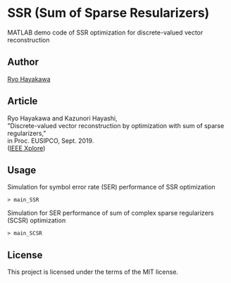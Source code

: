 # SSR (Sum of Sparse Resularizers)
MATLAB demo code of SSR optimization for discrete-valued vector reconstruction

## Author
[Ryo Hayakawa](https://rhayakawa.github.io/index-e.html)

## Article
Ryo Hayakawa and Kazunori Hayashi,  
"Discrete-valued vector reconstruction by optimization with sum of sparse regularizers,"  
in Proc. EUSIPCO, Sept. 2019.  
([IEEE Xplore](https://ieeexplore.ieee.org/document/8902940))

## Usage
Simulation for symbol error rate (SER) performance of SSR optimization
```
> main_SSR
```

Simulation for SER performance of sum of complex sparse regularizers (SCSR) optimization
```
> main_SCSR
```

## License
This project is licensed under the terms of the MIT license. 
